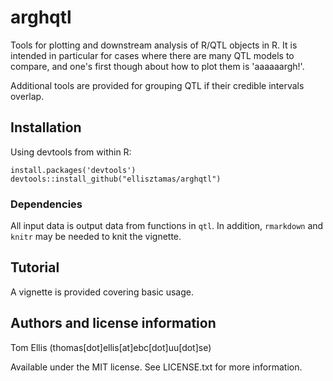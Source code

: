 # arghqtl
Tools for plotting and downstream analysis of R/QTL objects in R.
It is intended in particular for cases where there are many QTL models to compare, and one's first though about how to plot them is 'aaaaaargh!'.

Additional tools are provided for grouping QTL if their credible intervals overlap.

## Installation
Using devtools from within R:

```
install.packages('devtools')
devtools::install_github("ellisztamas/arghqtl")
```

### Dependencies
All input data is output data from functions in `qtl`. In addition, `rmarkdown` and `knitr` may be needed to knit the vignette.

## Tutorial
A vignette is provided covering basic usage.

## Authors and license information

Tom Ellis (thomas[dot]ellis[at]ebc[dot]uu[dot]se)

Available under the MIT license. See LICENSE.txt for more information.
